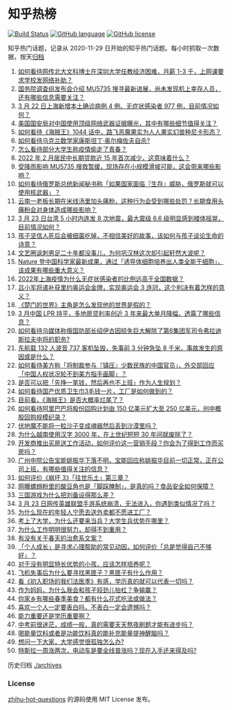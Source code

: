 # 知乎热榜
[![Build Status](https://github.com/ToWeLong/zhihu-hot-questions/workflows/CI/badge.svg)](https://github.com/ToWeLong/zhihu-hot-questions/actions)
[![GitHub language](https://img.shields.io/badge/language-golang-orange.svg)](https://golang.org/)
[![GitHub license](https://img.shields.io/github/license/ToWeLong/zhihu-hot-questions)](https://github.com/ToWeLong/zhihu-hot-questions/blob/main/LICENSE)

知乎热门话题，记录从 2020-11-29 日开始的知乎热门话题。每小时抓取一次数据，按天[归档](./archives)

<!-- BEGIN -->

1. [如何看待网传北大文科博士在深圳大学任教经济困难，月薪 1-3 千，上网课要求学校发网络补助？](https://www.zhihu.com/question/523218182)
1. [国务院调查组发布会介绍 MU5735 搜寻最新进展，尚未发现机上幸存人员，还有哪些信息需要关注？](https://www.zhihu.com/question/523453110)
1. [3 月 22 日上海新增本土确诊病例 4 例、无症状感染者 977 例，目前情况如何？](https://www.zhihu.com/question/523565509)
1. [美国国安局对中国使用顶级网络武器证据曝光，其中有哪些细节值得关注？](https://www.zhihu.com/question/523428620)
1. [如何看待《海贼王》1044 话中，路飞恶魔果实为人人果实幻兽种尼卡形态？](https://www.zhihu.com/question/523487570)
1. [如何看待乌克兰数学家康斯坦丁·奥尔梅佐夫自杀?](https://www.zhihu.com/question/523414009)
1. [怎么看待部分大学生称疫情偷走了青春？](https://www.zhihu.com/question/523071073)
1. [2022 年 2 月居民中长期贷款近 15 年首次减少，这意味着什么？](https://www.zhihu.com/question/522037765)
1. [受降雨影响 MU5735 搜救暂缓，现场存在小规模滑坡可能，这会带来哪些影响？](https://www.zhihu.com/question/523584200)
1. [如何看待俄罗斯总统新闻秘书称「如果国家面临『生存』威胁，俄罗斯就可以使用核武器」？](https://www.zhihu.com/question/523569107)
1. [云南一老板长期在米线汤里加头痛粉，这种行为会受到哪些处罚？长期食用头痛粉会对身体造成哪些影响？](https://www.zhihu.com/question/523248853)
1. [3 月 23 日台湾 5 小时内连发 8 次地震，最大震级 6.6 级明显感到楼体摇晃，目前情况如何？](https://www.zhihu.com/question/523560398)
1. [孩子坚信人死后会被细菌吃掉，不相信美好的故事，该如何与孩子谈论生命的诗意？](https://www.zhihu.com/question/522395204)
1. [文艺圈讽刺男足二十年都没事儿，为何巩汉林这次却引起轩然大波呢？](https://www.zhihu.com/question/522406904)
1. [Nature 登中国科学家最新成果，通过「诱导体细胞培养出人类全能干细胞」，该成果有哪些重大意义？](https://www.zhihu.com/question/523372643)
1. [2022年上海疫情为什么无症状感染者的比例远高于全国数据？](https://www.zhihu.com/question/521303195)
1. [吕小军将递补获里约奥运会金牌，实现奥运会 3 连冠，这个判决有着怎样的意义？](https://www.zhihu.com/question/523570157)
1. [《楚门的世界》主角是怎么发现他的世界是假的？](https://www.zhihu.com/question/514821713)
1. [3 月中国 LPR 持平，多地房贷利率创近 3 年来最大单月降幅，透露了哪些信息？](https://www.zhihu.com/question/523225791)
1. [如何看待乌媒体称俄国防部长绍伊古因损失巨大解除了第6集团军司令弗拉迪斯拉夫中将的职务?](https://www.zhihu.com/question/523508375)
1. [东航载 132 人波音 737 客机坠毁，失事前 3 分钟急坠 8 千米，事故发生的原因或是什么？](https://www.zhihu.com/question/523294988)
1. [如何看待美方称「将制裁参与『镇压』少数民族的中国官员」，外交部回应「中国人权状况轮不到美方指手画脚」？](https://www.zhihu.com/question/523580895)
1. [是否可以把「先挣一笔钱，然后再也不上班」作为人生规划？](https://www.zhihu.com/question/523372901)
1. [如何看待国产优质卫生巾3毛钱一片，工厂是如何做到的？](https://www.zhihu.com/question/523402298)
1. [目前看，《海贼王》是否大概率烂尾了？](https://www.zhihu.com/question/412288271)
1. [如何看待阿里巴巴将股份回购计划由 150 亿美元扩大至 250 亿美元，创中概股回购规模纪录？](https://www.zhihu.com/question/523388845)
1. [伏地魔不能将一粒沙子变成魂器然后丢到沙漠里吗？](https://www.zhihu.com/question/523077971)
1. [为什么越南使用汉字 3000 年，在上世纪短短 30 年间就废除了？](https://www.zhihu.com/question/500926734)
1. [开发商推出买房送工作活动，如何评价这一营销手段？你会为了得到工作而买房吗？](https://www.zhihu.com/question/523367591)
1. [广州中院公告宝能姚振华下落不明，宝能回应称姚振华目前一切正常，正在公司上班，有哪些值得关注的信息？](https://www.zhihu.com/question/523383727)
1. [如何评价《崩坏 3》「往世乐土」第三章？](https://www.zhihu.com/question/523283094)
1. [网曝螺蛳粉里的酸豆角也是「脚踩腌制」，是真的吗？食品安全如何保障？](https://www.zhihu.com/question/523214531)
1. [三国游戏为什么把刘备设得那么差？](https://www.zhihu.com/question/522734644)
1. [3 月 23 日网传英雄联盟手游系统崩溃，无法进入，你遇到类似情况了吗？](https://www.zhihu.com/question/523585869)
1. [为什么现在的年轻人宁愿去送外卖都不愿进工厂？](https://www.zhihu.com/question/392643496)
1. [考上了大学，为什么还要来当兵？大学生兵优势在哪里？](https://www.zhihu.com/question/520990476)
1. [为什么工作明明很努力，却得不到重用？](https://www.zhihu.com/question/522015701)
1. [有没有关于春天的治愈系文案？](https://www.zhihu.com/question/521081645)
1. [「个人成长」是寻求心理帮助的常见动因，如何评价「总是觉得自己不够好」？](https://www.zhihu.com/question/522710331)
1. [对于没有明显特长优势的小孩，应该怎样培养呢？](https://www.zhihu.com/question/31433036)
1. [飞机失事后为什么要寻找黑匣子？黑匣子有什么作用？](https://www.zhihu.com/question/523445690)
1. [看《初入职场的我们法医季》有感，学历真的就可以代表一切吗？](https://www.zhihu.com/question/523167984)
1. [作为妈妈，为什么我会和孩子较劲儿抬杠？争输赢？](https://www.zhihu.com/question/522902074)
1. [你家乡有哪些春季美食？都有什么花式吃法或做法？](https://www.zhihu.com/question/519721710)
1. [喜欢一个人一定要表白吗，不表白一定会遗憾吗？](https://www.zhihu.com/question/521529610)
1. [能力重要还是学历重要啊？](https://www.zhihu.com/question/523540229)
1. [中考前很迷茫，成绩一般，真的需要天天熬夜刷题才能有进步吗？](https://www.zhihu.com/question/523311090)
1. [喝能量饮料或者是功能饮料真的能补充能量提神醒脑吗？](https://www.zhihu.com/question/522420388)
1. [想问一下大家，大学感觉很孤独怎么办?](https://www.zhihu.com/question/523513414)
1. [特斯拉一周涨两次，电动车是要全线普涨吗？现在入手还来得及吗?](https://www.zhihu.com/question/523424945)

<!-- END -->

历史归档 [./archives](./archives)


### License
[zhihu-hot-questions](https://github.com/towelong/zhihu-hot-questions) 的源码使用 MIT License 发布。